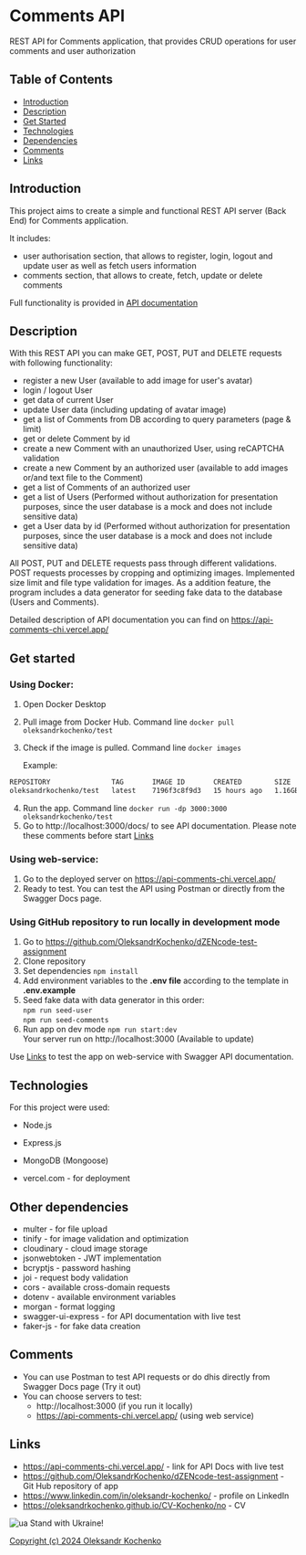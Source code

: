 # Comments API

REST API for Comments application, that provides CRUD operations for user comments and user authorization

## Table of Contents

- [Introduction](#introduction)
- [Description](#description)
- [Get Started](#get-started)
- [Technologies](#technologies)
- [Dependencies](#other-dependencies)
- [Comments](#comments)
- [Links](#links)

## Introduction

This project aims to create a simple and functional REST API server (Back End) for Comments application. <br/>

It includes:

- user authorisation section, that allows to register, login, logout and update user as well as fetch users information
- comments section, that allows to create, fetch, update or delete comments <br/>

Full functionality is provided in [API documentation](https://api-comments-chi.vercel.app/)

## Description

With this REST API you can make GET, POST, PUT and DELETE requests with following functionality:

- register a new User (available to add image for user's avatar)
- login / logout User
- get data of current User
- update User data (including updating of avatar image)
- get a list of Comments from DB according to query parameters (page & limit)
- get or delete Comment by id
- create a new Comment with an unauthorized User, using reCAPTCHA validation
- create a new Comment by an authorized user (available to add images or/and text file to the Comment)
- get a list of Comments of an authorized user
- get a list of Users (Performed without authorization for presentation purposes, since the user database is a mock and does not include sensitive data)
- get a User data by id (Performed without authorization for presentation purposes, since the user database is a mock and does not include sensitive data)

All POST, PUT and DELETE requests pass through different validations. POST requests processes by cropping and optimizing images. Implemented size limit and file type validation for images.
As a addition feature, the program includes a data generator for seeding fake data to the database (Users and Comments).

Detailed description of API documentation you can find on https://api-comments-chi.vercel.app/

## Get started

### Using Docker:

1. Open Docker Desktop
2. Pull image from Docker Hub. Command line `docker pull oleksandrkochenko/test`
3. Сheck if the image is pulled. Command line `docker images`

   Example:

```bash
REPOSITORY               TAG       IMAGE ID       CREATED        SIZE
oleksandrkochenko/test   latest    7196f3c8f9d3   15 hours ago   1.16GB
```

4. Run the app. Command line `docker run -dp 3000:3000 oleksandrkochenko/test`
5. Go to http://localhost:3000/docs/ to see API documentation.
   Please note these comments before start [Links](#comments)

### Using web-service:

1. Go to the deployed server on https://api-comments-chi.vercel.app/
2. Ready to test. You can test the API using Postman or directly from the Swagger Docs page.

### Using GitHub repository to run locally in development mode

1. Go to https://github.com/OleksandrKochenko/dZENcode-test-assignment
2. Clone repository
3. Set dependencies `npm install`
4. Add environment variables to the **.env file** according to the template in **.env.example**
5. Seed fake data with data generator in this order:<br/>
   `npm run seed-user`<br/>
   `npm run seed-comments`
6. Run app on dev mode `npm run start:dev`<br/> Your server run on http://localhost:3000 (Available to update)

Use [Links](#links) to test the app on web-service with Swagger API documentation.

## Technologies

For this project were used:

- Node.js

- Express.js

- MongoDB (Mongoose)

- vercel.com - for deployment

## Other dependencies

- multer - for file upload
- tinify - for image validation and optimization
- cloudinary - cloud image storage
- jsonwebtoken - JWT implementation
- bcryptjs - password hashing
- joi - request body validation
- cors - available cross-domain requests
- dotenv - available environment variables
- morgan - format logging
- swagger-ui-express - for API documentation with live test
- faker-js - for fake data creation

## Comments

- You can use Postman to test API requests or do dhis directly from Swagger Docs page (Try it out)
- You can choose servers to test:
  - http://localhost:3000 (if you run it locally)
  - https://api-comments-chi.vercel.app/ (using web service)

## Links

- https://api-comments-chi.vercel.app/ - link for API Docs with live test
- https://github.com/OleksandrKochenko/dZENcode-test-assignment - Git Hub repository of app
- https://www.linkedin.com/in/oleksandr-kochenko/ - profile on LinkedIn
- https://oleksandrkochenko.github.io/CV-Kochenko/no - CV

![ua](https://github.com/OleksandrKochenko/dZENcode-test-assignment/assets/121250212/c9fd2a05-66ed-47d6-8c69-5efe10f09dcf) Stand with Ukraine!

[Copyright (c) 2024 Oleksandr Kochenko](./LICENSE)
